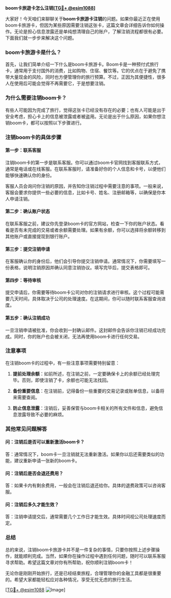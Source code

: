 **boom卡旅遊卡怎么注销[[TG💪+ @esim1088](https://t.me/s/esim1088)]**

大家好！今天咱们来聊聊关于**boom卡旅游卡注销**的问题。如果你最近正在使用boom卡旅游卡，但因为某些原因需要注销这张卡，这篇文章会详细告诉你如何操作。无论是担心信息泄露还是单纯想清理自己的账户，了解注销流程都很有必要。下面我们就一步步来解决这个问题。

### boom卡旅游卡是什么？

首先，让我们简单介绍一下什么是boom卡旅游卡。Boom卡是一种预付式旅行卡，通常用于支付国外的消费，比如购物、住宿、餐饮等。它的优点在于避免了携带大量现金的风险，同时也方便管理你的旅行预算。不过，正因为其便捷性，很多人在使用后可能会觉得不再需要它，于是想要注销。

### 为什么需要注销boom卡？

有些人可能因为完成了旅行，觉得这张卡已经没有存在的必要；也有人可能是出于安全考虑，担心卡上的信息被泄露或者被盗用。无论是出于什么原因，如果你想注销boom卡，都可以按照以下步骤进行。

### 注销boom卡的具体步骤

#### 第一步：联系客服

注销boom卡的第一步是联系客服。你可以通过boom卡官网找到客服联系方式，通常是电话或在线客服。在联系客服时，请准备好你的个人信息和卡号，以便他们能够快速确认你的身份。

客服人员会询问你注销的原因，并告知你注销过程中需要注意的事项。一般来说，客服会要求你提供一些必要的信息，比如卡号、姓名、注册邮箱等，以确保是你本人申请注销。

#### 第二步：确认账户状态

在联系客服之前，建议你先登录boom卡的官方网站，检查一下你的账户状态。看看是否有未完成的交易或者余额需要处理。如果有余额，你可以选择将余额转移到其他账户或直接提现到银行账户。

#### 第三步：提交注销申请

在客服确认你的身份后，他们会引导你提交注销申请。通常情况下，你需要填写一份表格，说明注销原因并确认同意注销协议。填写完毕后，提交表格即可。

#### 第四步：等待审核

提交申请后，你需要等待boom卡公司对你的注销请求进行审核。这个过程可能需要几天时间，具体取决于公司的处理速度。在这期间，你可以随时联系客服查询进度。

#### 第五步：确认注销成功

一旦注销申请被批准，你会收到一封确认邮件。这封邮件会告诉你注销已经成功完成。同时，你的账户也会被关闭，无法再使用boom卡进行任何交易。

### 注意事项

在注销boom卡的过程中，有一些注意事项需要特别留意：

1. **提前处理余额**：如前所述，在注销之前，一定要确保卡上的余额已经处理完毕。否则，即使注销了卡，余额也可能无法找回。
   
2. **备份重要信息**：在注销前，记得备份一些重要的交易记录或账单信息，以备将来需要查阅。

3. **防止信息泄露**：注销后，妥善保管与boom卡相关的所有文件和信息，避免信息泄露导致不必要的麻烦。

### 其他常见问题解答

#### 问：注销后是否可以重新激活boom卡？

答：通常情况下，boom卡一旦注销就无法重新激活。如果你以后还需要类似的功能，建议重新申请一张新的boom卡。

#### 问：注销后是否会退还费用？

答：如果卡内有剩余费用，一般会在注销后退还给你。具体的退费政策可以咨询客服。

#### 问：注销后多久才能生效？

答：注销申请提交后，通常需要几个工作日才能生效。具体时间视公司处理速度而定。

### 总结

总的来说，注销boom卡旅游卡并不是一件复杂的事情，只要你按照上述步骤操作，就能顺利完成。当然，如果你在操作过程中遇到任何问题，随时可以联系客服寻求帮助。希望这篇文章对你有所帮助，祝你顺利注销boom卡！

无论你是刚刚开始旅行，还是已经结束旅程，合理管理你的金融工具都是很重要的。希望大家都能轻松应对各种情况，享受无忧无虑的旅行生活。

[[TG💪+ @esim1088](https://t.me/s/esim1088) ![Image](https://i.postimg.cc/4NQfJmqS/Snipaste-2025-05-13-00-14-12.png)]